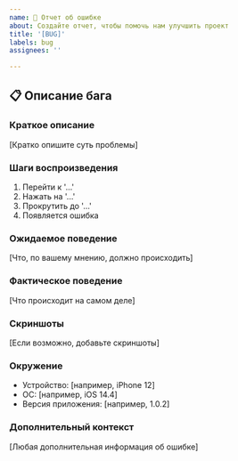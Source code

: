```yaml
---
name: 🐛 Отчет об ошибке
about: Создайте отчет, чтобы помочь нам улучшить проект
title: '[BUG]'
labels: bug
assignees: ''

---
```


## 📋 Описание бага

### Краткое описание
[Кратко опишите суть проблемы]

### Шаги воспроизведения
1. Перейти к '...'
2. Нажать на '...'
3. Прокрутить до '...'
4. Появляется ошибка

### Ожидаемое поведение
[Что, по вашему мнению, должно происходить]

### Фактическое поведение
[Что происходит на самом деле]

### Скриншоты
[Если возможно, добавьте скриншоты]

### Окружение
 - Устройство: [например, iPhone 12]
 - ОС: [например, iOS 14.4]
 - Версия приложения: [например, 1.0.2]

### Дополнительный контекст
[Любая дополнительная информация об ошибке]
